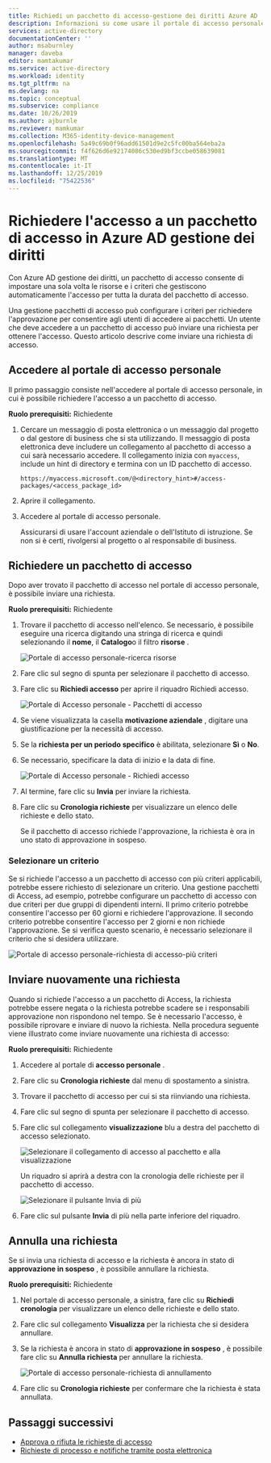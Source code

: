 ```yaml
---
title: Richiedi un pacchetto di accesso-gestione dei diritti Azure AD
description: Informazioni su come usare il portale di accesso personale per richiedere l'accesso a un pacchetto di accesso in Azure Active Directory gestione dei diritti.
services: active-directory
documentationCenter: ''
author: msaburnley
manager: daveba
editor: mamtakumar
ms.service: active-directory
ms.workload: identity
ms.tgt_pltfrm: na
ms.devlang: na
ms.topic: conceptual
ms.subservice: compliance
ms.date: 10/26/2019
ms.author: ajburnle
ms.reviewer: mamkumar
ms.collection: M365-identity-device-management
ms.openlocfilehash: 5a49c69b0f96add61501d9e2c5fc00ba564eba2a
ms.sourcegitcommit: f4f626d6e92174086c530ed9bf3ccbe058639081
ms.translationtype: MT
ms.contentlocale: it-IT
ms.lasthandoff: 12/25/2019
ms.locfileid: "75422536"
---
```

# <a name="request-access-to-an-access-package-in-azure-ad-entitlement-management"></a>Richiedere l'accesso a un pacchetto di accesso in Azure AD gestione dei diritti

Con Azure AD gestione dei diritti, un pacchetto di accesso consente di impostare una sola volta le risorse e i criteri che gestiscono automaticamente l'accesso per tutta la durata del pacchetto di accesso. 

Una gestione pacchetti di accesso può configurare i criteri per richiedere l'approvazione per consentire agli utenti di accedere ai pacchetti. Un utente che deve accedere a un pacchetto di accesso può inviare una richiesta per ottenere l'accesso. Questo articolo descrive come inviare una richiesta di accesso.

## <a name="sign-in-to-the-my-access-portal"></a>Accedere al portale di accesso personale

Il primo passaggio consiste nell'accedere al portale di accesso personale, in cui è possibile richiedere l'accesso a un pacchetto di accesso.

**Ruolo prerequisiti:** Richiedente

1. Cercare un messaggio di posta elettronica o un messaggio dal progetto o dal gestore di business che si sta utilizzando. Il messaggio di posta elettronica deve includere un collegamento al pacchetto di accesso a cui sarà necessario accedere. Il collegamento inizia con `myaccess`, include un hint di directory e termina con un ID pacchetto di accesso.
 
    `https://myaccess.microsoft.com/@<directory_hint>#/access-packages/<access_package_id>`

1. Aprire il collegamento.

1. Accedere al portale di accesso personale.

    Assicurarsi di usare l'account aziendale o dell'Istituto di istruzione. Se non si è certi, rivolgersi al progetto o al responsabile di business.

## <a name="request-an-access-package"></a>Richiedere un pacchetto di accesso

Dopo aver trovato il pacchetto di accesso nel portale di accesso personale, è possibile inviare una richiesta.

**Ruolo prerequisiti:** Richiedente

1. Trovare il pacchetto di accesso nell'elenco.  Se necessario, è possibile eseguire una ricerca digitando una stringa di ricerca e quindi selezionando il **nome**, il **Catalogo**o il filtro **risorse** .

    ![Portale di accesso personale-ricerca risorse](./media/entitlement-management-request-access/my-access-resource-search.png)

1. Fare clic sul segno di spunta per selezionare il pacchetto di accesso.

1. Fare clic su **Richiedi accesso** per aprire il riquadro Richiedi accesso.

    ![Portale di Accesso personale - Pacchetti di accesso](./media/entitlement-management-request-access/my-access-request-access-button.png)

1. Se viene visualizzata la casella **motivazione aziendale** , digitare una giustificazione per la necessità di accesso.

1. Se la **richiesta per un periodo specifico** è abilitata, selezionare **Sì** o **No**.

1. Se necessario, specificare la data di inizio e la data di fine.

    ![Portale di Accesso personale - Richiedi accesso](./media/entitlement-management-shared/my-access-request-access.png)

1. Al termine, fare clic su **Invia** per inviare la richiesta.

1. Fare clic su **Cronologia richieste** per visualizzare un elenco delle richieste e dello stato.

    Se il pacchetto di accesso richiede l'approvazione, la richiesta è ora in uno stato di approvazione in sospeso.

### <a name="select-a-policy"></a>Selezionare un criterio

Se si richiede l'accesso a un pacchetto di accesso con più criteri applicabili, potrebbe essere richiesto di selezionare un criterio. Una gestione pacchetti di Access, ad esempio, potrebbe configurare un pacchetto di accesso con due criteri per due gruppi di dipendenti interni. Il primo criterio potrebbe consentire l'accesso per 60 giorni e richiedere l'approvazione. Il secondo criterio potrebbe consentire l'accesso per 2 giorni e non richiede l'approvazione. Se si verifica questo scenario, è necessario selezionare il criterio che si desidera utilizzare.

![Portale di accesso personale-richiesta di accesso-più criteri](./media/entitlement-management-request-access/my-access-multiple-policies.png)

## <a name="resubmit-a-request"></a>Inviare nuovamente una richiesta

Quando si richiede l'accesso a un pacchetto di Access, la richiesta potrebbe essere negata o la richiesta potrebbe scadere se i responsabili approvazione non rispondono nel tempo. Se è necessario l'accesso, è possibile riprovare e inviare di nuovo la richiesta. Nella procedura seguente viene illustrato come inviare nuovamente una richiesta di accesso:

**Ruolo prerequisiti:** Richiedente

1. Accedere al portale di **accesso personale** .

1. Fare clic su **Cronologia richieste** dal menu di spostamento a sinistra.

1. Trovare il pacchetto di accesso per cui si sta riinviando una richiesta.

1. Fare clic sul segno di spunta per selezionare il pacchetto di accesso.

1. Fare clic sul collegamento **visualizzazione** blu a destra del pacchetto di accesso selezionato.
    
    ![Selezionare il collegamento di accesso al pacchetto e alla visualizzazione](./media/entitlement-management-request-access/resubmit-request-select-request-and-view.png)

    Un riquadro si aprirà a destra con la cronologia delle richieste per il pacchetto di accesso.
    
    ![Selezionare il pulsante Invia di più](./media/entitlement-management-request-access/resubmit-request-select-resubmit.png)

1. Fare clic sul pulsante **Invia** di più nella parte inferiore del riquadro.

## <a name="cancel-a-request"></a>Annulla una richiesta

Se si invia una richiesta di accesso e la richiesta è ancora in stato di **approvazione in sospeso** , è possibile annullare la richiesta.

**Ruolo prerequisiti:** Richiedente

1. Nel portale di accesso personale, a sinistra, fare clic su **Richiedi cronologia** per visualizzare un elenco delle richieste e dello stato.

1. Fare clic sul collegamento **Visualizza** per la richiesta che si desidera annullare.

1. Se la richiesta è ancora in stato di **approvazione in sospeso** , è possibile fare clic su **Annulla richiesta** per annullare la richiesta.

    ![Portale di accesso personale-richiesta di annullamento](./media/entitlement-management-request-access/my-access-cancel-request.png)

1. Fare clic su **Cronologia richieste** per confermare che la richiesta è stata annullata.

## <a name="next-steps"></a>Passaggi successivi

- [Approva o rifiuta le richieste di accesso](entitlement-management-request-approve.md)
- [Richieste di processo e notifiche tramite posta elettronica](entitlement-management-process.md)
